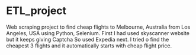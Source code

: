 # ETL_project

Web scraping  project to find cheap flights to Melbourne, Australia from Los Angeles, USA using
Python, Selenium.
 First I had used skyscanner website but it keeps giving  Captcha So  used Expedia next. I tried o find the cheapest 3 flights and it automatically 
starts with cheap flight price. 